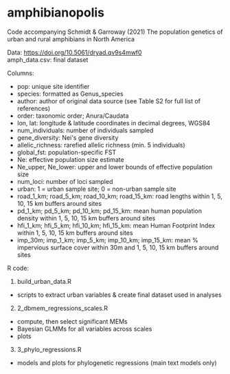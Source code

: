 # amphibianopolis

Code accompanying Schmidt & Garroway (2021) The population genetics of urban and rural amphibians in North America

Data: https://doi.org/10.5061/dryad.qv9s4mwf0  
amph_data.csv: final dataset  
  
Columns:
- pop: unique site identifier	
- species: formatted as Genus_species	
- author: author of original data source (see Table S2 for full list of references)	
- order: taxonomic order; Anura/Caudata	
- lon, lat: longitude & latitude coordinates in decimal degrees, WGS84
- num_individuals: number of individuals sampled
- gene_diversity: Nei's gene diversity
- allelic_richness: rarefied allelic richness (min. 5 individuals)	
- global_fst: population-specific FST
- Ne: effective population size estimate
- Ne_upper,	Ne_lower: upper and lower bounds of effective population size	
- num_loci: number of loci sampled
- urban: 1 = urban sample site; 0 = non-urban sample site	
- road_1_km; road_5_km;	road_10_km;	road_15_km: road lengths within 1, 5, 10, 15 km buffers around sites
- pd_1_km; pd_5_km; pd_10_km; pd_15_km: mean human population density within 1, 5, 10, 15 km buffers around sites 
- hfi_1_km;	hfi_5_km; hfi_10_km; hfi_15_km: mean Human Footprint Index within 1, 5, 10, 15 km buffers around sites
- imp_30m; imp_1_km; imp_5_km; imp_10_km; imp_15_km: mean % impervious surface cover within 30m and 1, 5, 10, 15 km buffers around sites


R code:
1. build_urban_data.R
- scripts to extract urban variables & create final dataset used in analyses

2. 2_dbmem_regressions_scales.R
- compute, then select significant MEMs
- Bayesian GLMMs for all variables across scales
- plots

3. 3_phylo_regressions.R
- models and plots for phylogenetic regressions (main text models only)
